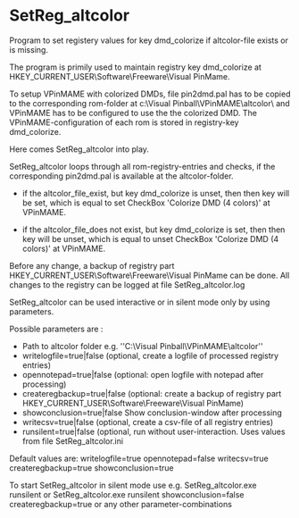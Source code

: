 # SetReg_altcolor
Program to set registery values for key dmd_colorize if altcolor-file exists or is missing.

The program is primily used to maintain registry key dmd_colorize at HKEY_CURRENT_USER\Software\Freeware\Visual PinMame.
	
To setup VPinMAME with colorized DMDs, file pin2dmd.pal has to be copied to the corresponding rom-folder at c:\Visual Pinball\VPinMAME\altcolor\ and VPinMAME has to be configured to use the the colorized DMD. The VPinMAME-configuration of each rom is stored in registry-key dmd_colorize.

Here comes SetReg_altcolor into play.

SetReg_altcolor loops through all rom-registry-entries and checks, if the corresponding pin2dmd.pal is available at the altcolor-folder.

- if the altcolor_file_exist, but key dmd_colorize is unset, then then key will be set, which is equal to set CheckBox 'Colorize DMD (4 colors)' at VPinMAME.

- if the altcolor_file_does not exist, but key dmd_colorize is set, then then key will be unset, which is equal to unset CheckBox 'Colorize DMD (4 colors)' at VPinMAME.
	  
Before any change, a backup of registry part HKEY_CURRENT_USER\Software\Freeware\Visual PinMame can be done.
All changes to the registry can be logged at file SetReg_altcolor.log

SetReg_altcolor can be used interactive or in silent mode only by using parameters.
	
Possible parameters are :
- Path to altcolor folder e.g. ''C:\Visual Pinball\VPinMAME\altcolor''
- writelogfile=true|false (optional, create a logfile of processed registry entries)
- opennotepad=true|false (optional: open logfile with notepad after processing)
- createregbackup=true|false (optional: create a backup of registry part HKEY_CURRENT_USER\Software\Freeware\Visual PinMame)
- showconclusion=true|false Show conclusion-window after processing
- writecsv=true|false (optional, create a csv-file of all registry entries)
- runsilent=true|false (optional, run without user-interaction. Uses values from file SetReg_altcolor.ini
	
Default values are: writelogfile=true opennotepad=false writecsv=true createregbackup=true showconclusion=true
	
To start SetReg_altcolor in silent mode use e.g.
SetReg_altcolor.exe runsilent
or
SetReg_altcolor.exe runsilent showconclusion=false createregbackup=true
or any other parameter-combinations
